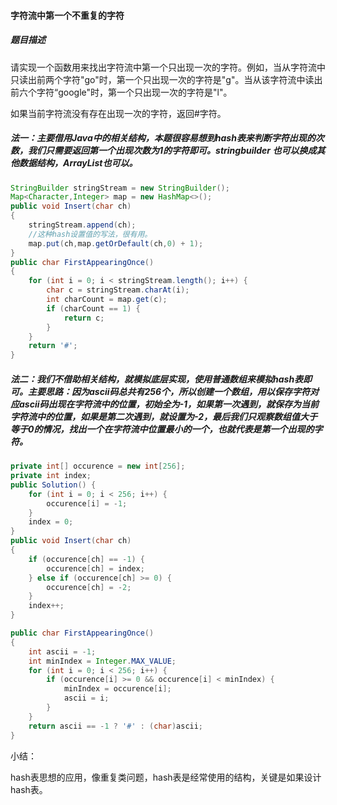 #### 字符流中第一个不重复的字符

##### 题目描述

请实现一个函数用来找出字符流中第一个只出现一次的字符。例如，当从字符流中只读出前两个字符"go"时，第一个只出现一次的字符是"g"。当从该字符流中读出前六个字符“google"时，第一个只出现一次的字符是"l"。

如果当前字符流没有存在出现一次的字符，返回#字符。

<!--more-->

##### 法一：主要借用Java中的相关结构，本题很容易想到hash表来判断字符出现的次数，我们只需要返回第一个出现次数为1的字符即可。stringbuilder 也可以换成其他数据结构，ArrayList也可以。

```java
StringBuilder stringStream = new StringBuilder();
Map<Character,Integer> map = new HashMap<>();
public void Insert(char ch)
{
    stringStream.append(ch);
    //这种hash设置值的写法，很有用。
    map.put(ch,map.getOrDefault(ch,0) + 1);
}
public char FirstAppearingOnce()
{
    for (int i = 0; i < stringStream.length(); i++) {
        char c = stringStream.charAt(i);
        int charCount = map.get(c);
        if (charCount == 1) {
            return c;
        }
    }
    return '#';
}
```

##### 法二：我们不借助相关结构，就模拟底层实现，使用普通数组来模拟hash表即可。主要思路：因为ascii码总共有256个，所以创建一个数组，用以保存字符对应ascii码出现在字符流中的位置，初始全为-1，如果第一次遇到，就保存为当前字符流中的位置，如果是第二次遇到，就设置为-2，最后我们只观察数组值大于等于0的情况，找出一个在字符流中位置最小的一个，也就代表是第一个出现的字符。

```java
private int[] occurence = new int[256];
private int index;
public Solution() {
    for (int i = 0; i < 256; i++) {
        occurence[i] = -1;
    }
    index = 0;
}
public void Insert(char ch)
{
    if (occurence[ch] == -1) {
        occurence[ch] = index;
    } else if (occurence[ch] >= 0) {
        occurence[ch] = -2;
    }
    index++;
}

public char FirstAppearingOnce()
{
    int ascii = -1;
    int minIndex = Integer.MAX_VALUE;
    for (int i = 0; i < 256; i++) {
        if (occurence[i] >= 0 && occurence[i] < minIndex) {
            minIndex = occurence[i];
            ascii = i;
        }
    }
    return ascii == -1 ? '#' : (char)ascii;
}
```

小结：

hash表思想的应用，像重复类问题，hash表是经常使用的结构，关键是如果设计hash表。
